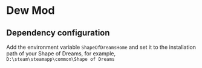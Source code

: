 
# Dew Mod

## Dependency configuration
Add the environment variable `ShapeOfDreamsHome` and set it to the installation path of your Shape of Dreams, for example, `D:\steam\steamapp\common\Shape of Dreams`
